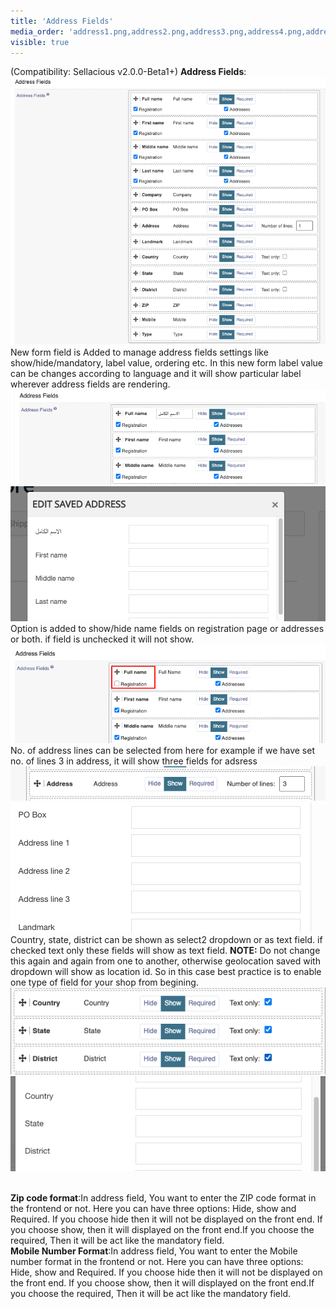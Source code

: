 ```yaml
---
title: 'Address Fields'
media_order: 'address1.png,address2.png,address3.png,address4.png,address5.png,address6.png,address7.png,address8.png'
visible: true
---
```


(Compatibility: Sellacious v2.0.0-Beta1+)
**Address Fields**:
![](address1.png)
New form field is Added to manage address fields settings like show/hide/mandatory, label value, ordering etc. In this new form label value can be changes according to language and it will show particular label wherever address fields are rendering. 
![](address2.png)![](address3.png)
Option is added to show/hide name fields on registration page or addresses or both. if field is unchecked it will not show.
![](address4.png)
No. of address lines can be selected from here for example if we have set no. of lines 3 in address, it will show three fields for adsress
![](address5.png)![](address6.png)
Country, state, district can be shown as select2 dropdown or as text field. if checked text only these fields will show as text field.
**NOTE:** Do not change this again and again from one to another, otherwise geolocation saved with dropdown will show as location id. So in this case best practice is to enable one type of field for your shop from begining.
![](address7.png)![](address8.png)

<br>**Zip code format**:In address field, You want to enter the ZIP code format in the frontend or not. Here you can have three options: Hide, show and Required. If you choose hide then it will not be displayed on the front end. If you choose show, then it will displayed on the front end.If you choose the required, Then it will be act like the mandatory field.
<br>**Mobile Number Format**:In address field, You want to enter the Mobile number format in the frontend or not. Here you can have three options: Hide, show and Required. If you choose hide then it will not be displayed on the front end. If you choose show, then it will displayed on the front end.If you choose the required, Then it will be act like the mandatory field.